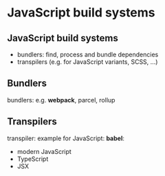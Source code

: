# JavaScript build systems

## JavaScript build systems

- bundlers: find, process and bundle dependencies
- transpilers (e.g. for JavaScript variants, SCSS, ...)

## Bundlers

bundlers: e.g. **webpack**, parcel, rollup

## Transpilers

transpiler: example for JavaScript: **babel**:

- modern JavaScript
- TypeScript
- JSX
